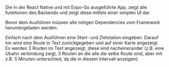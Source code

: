 Die in der React Native und mit Expo-Go ausgeführte App, zeigt alle funktionen des Backends und zeigt diese mittels einer simplen UI dar.


Bevor dem Ausführen müssen alle nötigen Dependencies vom Framework heruntergeladen werden.

Einfach nach dem Ausführen eine Start- und Zielstation eingeben. Darauf hin wird eine Route in Text zurückgegeben und auf einer Karte angezeigt. 
Es werden 3 Routen im Text angezeigt, diese sind nacheinerander (z.B. eine Ubahn verbindung zeigt, 3 Routen an die alle die selbe Route sind, aber mit z.B. 5 Minuten unterschied, da die in diesem Intervall anzeigen).
